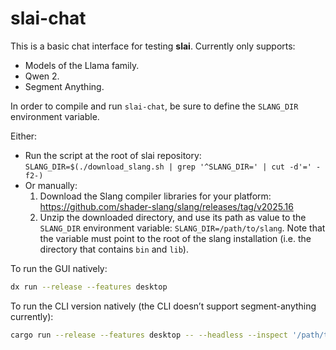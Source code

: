 # slai-chat

This is a basic chat interface for testing **slai**. Currently only supports:
- Models of the Llama family.
- Qwen 2.
- Segment Anything.

In order to compile and run `slai-chat`, be sure to define the `SLANG_DIR` environment variable.

Either:

- Run the script at the root of slai repository: `SLANG_DIR=$(./download_slang.sh | grep '^SLANG_DIR=' | cut -d'=' -f2-)`
- Or manually:
  1. Download the Slang compiler libraries for your platform: https://github.com/shader-slang/slang/releases/tag/v2025.16
  2. Unzip the downloaded directory, and use its path as value to the `SLANG_DIR` environment variable: `SLANG_DIR=/path/to/slang`.
   Note that the variable must point to the root of the slang installation (i.e. the directory that contains `bin` and `lib`).



To run the GUI natively:
```bash
dx run --release --features desktop
```

To run the CLI version natively (the CLI doesn’t support segment-anything currently):
```bash
cargo run --release --features desktop -- --headless --inspect '/path/to/model.gguf'
```
